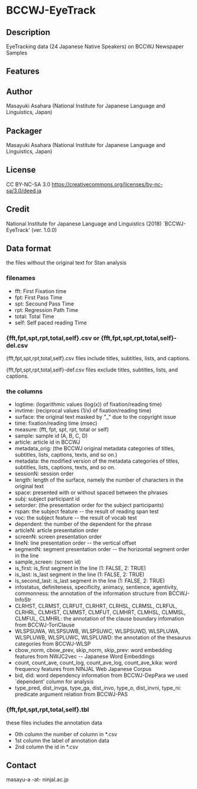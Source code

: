 # BCCWJ-EyeTrack

## Description
EyeTracking data (24 Japanese Native Speakers) on BCCWJ Newspaper Samples

## Features


## Author
Masayuki Asahara (National Institute for Japanese Language and Linguistics, Japan)

## Packager
Masayuki Asahara (National Institute for Japanese Language and Linguistics, Japan)

## License 
CC BY-NC-SA 3.0
https://creativecommons.org/licenses/by-nc-sa/3.0/deed.ja

## Credit
National Institute for Japanese Language and Linguistics (2018)
`BCCWJ-EyeTrack' (ver. 1.0.0)

## Data format

the files without the original text for Stan analysis

### filenames

- fft: First Fixation time
- fpt: First Pass Time
- spt: Secound Pass Time
- rpt: Regression Path Time
- total: Total Time
- self: Self paced reading Time

### {fft,fpt,spt,rpt,total,self}.csv or {fft,fpt,spt,rpt,total,self}-del.csv

{fft,fpt,spt,rpt,total,self}.csv files include titles, subtitles, lists, and captions.

{fft,fpt,spt,rpt,total,self}-def.csv files exclude titles, subtitles, lists, and captions.

### the columns

- logtime: (logarithmic values (log(x)) of fixation/reading time)
- invtime: (reciprocal values (1/x) of fixation/reading time)
- surface: the original text masked by "_" due to the copyright issue
- time: fixation/reading time (msec)
- measure: (fft, fpt, spt, rpt, total or self)
- sample: sample id (A, B, C, D)
- article: article id in BCCWJ
- metadata_orig: (the BCCWJ original metadata categories of titles, subtitles, lists, captions, texts, and so on.)
- metadata: the modified version of the metadata categories of titles, subtitles, lists, captions, texts, and so on.
- sessionN: session order
- length: length of the surface, namely the number of characters in the original text
- space: presented with or without spaced between the phrases
- subj: subject participant id
- setorder: (the presentation order for the subject participants)
- rspan: the subject feature -- the result of reading span test
- voc: the subject feature -- the result of vocab test
- dependent: the number of the dependent for the phrase
- articleN: article presentation order
- screenN: screen presentation order
- lineN: line presentation order -- the vertical offset
- segmentN: segment presentation order -- the horizontal segment order in the line
- sample_screen: (screen id)
- is_first: is_first segment in the line (1: FALSE, 2: TRUE)
- is_last: is_last segment in the line (1: FALSE, 2: TRUE)
- is_second_last: is_last segment in the line (1: FALSE, 2: TRUE)
- infostatus, definiteness, specificity, animacy, sentience, agentivity, commonness:
  the annotation of the information structure from BCCWJ-InfoStr
- CLRHST, CLRMST, CLRFUT, CLRHRT, CLRHSL, CLRMSL, CLRFUL, CLRHRL, CLMHST, CLMMST, CLMFUT, CLMHRT, CLMHSL, CLMMSL, CLMFUL, CLMHRL:
  the annotation of the clause boundary infomation from BCCWJ-ToriClause
- WLSPSUWA, WLSPSUWB, WLSPSUWC, WLSPSUWD, WLSPLUWA, WLSPLUWB, WLSPLUWC, WLSPLUWD:
  the annotation of the thesaurus categories from BCCWJ-WLSP
- cbow_norm, cbow_prev, skip_norm, skip_prev:
  word embedding features from NWJC2vec -- Japanese Word Embeddings
- count, count_ave, count_log, count_ave_log, count_ave_kika:
  word frequency features from NINJAL Web Japanese Corpus
- bid, did:
  word dependency information from BCCWJ-DepPara
  we used `dependent' column for analysis
- type_pred, dist_invga, type_ga, dist_invo, type_o, dist_invni, type_ni:
  predicate argument relation from BCCWJ-PAS

### {fft,fpt,spt,rpt,total,self}.tbl

these files includes the annotation data
- 0th column
  the number of column in *.csv
- 1st column
  the label of annotation data
- 2nd column
  the id in *.csv

## Contact
masayu-a -at- ninjal.ac.jp